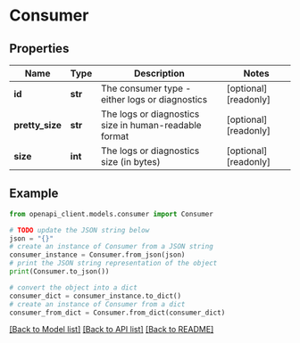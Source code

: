# Consumer


## Properties

Name | Type | Description | Notes
------------ | ------------- | ------------- | -------------
**id** | **str** | The consumer type - either logs or diagnostics | [optional] [readonly] 
**pretty_size** | **str** | The logs or diagnostics size in human-readable format | [optional] [readonly] 
**size** | **int** | The logs or diagnostics size (in bytes) | [optional] [readonly] 

## Example

```python
from openapi_client.models.consumer import Consumer

# TODO update the JSON string below
json = "{}"
# create an instance of Consumer from a JSON string
consumer_instance = Consumer.from_json(json)
# print the JSON string representation of the object
print(Consumer.to_json())

# convert the object into a dict
consumer_dict = consumer_instance.to_dict()
# create an instance of Consumer from a dict
consumer_from_dict = Consumer.from_dict(consumer_dict)
```
[[Back to Model list]](../README.md#documentation-for-models) [[Back to API list]](../README.md#documentation-for-api-endpoints) [[Back to README]](../README.md)



